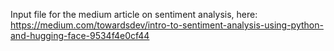 Input file for the medium article on sentiment analysis, here: https://medium.com/towardsdev/intro-to-sentiment-analysis-using-python-and-hugging-face-9534f4e0cf44
